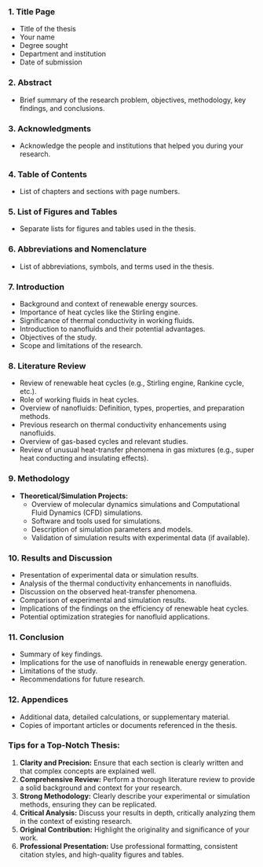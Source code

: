 ### 1. **Title Page**

-   Title of the thesis
-   Your name
-   Degree sought
-   Department and institution
-   Date of submission

### 2. **Abstract**

-   Brief summary of the research problem, objectives, methodology, key findings, and conclusions.

### 3. **Acknowledgments**

-   Acknowledge the people and institutions that helped you during your research.

### 4. **Table of Contents**

-   List of chapters and sections with page numbers.

### 5. **List of Figures and Tables**

-   Separate lists for figures and tables used in the thesis.

### 6. **Abbreviations and Nomenclature**

-   List of abbreviations, symbols, and terms used in the thesis.

### 7. **Introduction**

-   Background and context of renewable energy sources.
-   Importance of heat cycles like the Stirling engine.
-   Significance of thermal conductivity in working fluids.
-   Introduction to nanofluids and their potential advantages.
-   Objectives of the study.
-   Scope and limitations of the research.

### 8. **Literature Review**

-   Review of renewable heat cycles (e.g., Stirling engine, Rankine cycle, etc.).
-   Role of working fluids in heat cycles.
-   Overview of nanofluids: Definition, types, properties, and preparation methods.
-   Previous research on thermal conductivity enhancements using nanofluids.
-   Overview of gas-based cycles and relevant studies.
-   Review of unusual heat-transfer phenomena in gas mixtures (e.g., super heat conducting and insulating effects).

### 9. **Methodology**

-   **Theoretical/Simulation Projects:**
    -   Overview of molecular dynamics simulations and Computational Fluid Dynamics (CFD) simulations.
    -   Software and tools used for simulations.
    -   Description of simulation parameters and models.
    -   Validation of simulation results with experimental data (if available).

### 10. **Results and Discussion**

-   Presentation of experimental data or simulation results.
-   Analysis of the thermal conductivity enhancements in nanofluids.
-   Discussion on the observed heat-transfer phenomena.
-   Comparison of experimental and simulation results.
-   Implications of the findings on the efficiency of renewable heat cycles.
-   Potential optimization strategies for nanofluid applications.

### 11. **Conclusion**

-   Summary of key findings.
-   Implications for the use of nanofluids in renewable energy generation.
-   Limitations of the study.
-   Recommendations for future research.

### 12. **Appendices**

-   Additional data, detailed calculations, or supplementary material.
-   Copies of important articles or documents referenced in the thesis.

### Tips for a Top-Notch Thesis:

1. **Clarity and Precision:** Ensure that each section is clearly written and that complex concepts are explained well.
2. **Comprehensive Review:** Perform a thorough literature review to provide a solid background and context for your research.
3. **Strong Methodology:** Clearly describe your experimental or simulation methods, ensuring they can be replicated.
4. **Critical Analysis:** Discuss your results in depth, critically analyzing them in the context of existing research.
5. **Original Contribution:** Highlight the originality and significance of your work.
6. **Professional Presentation:** Use professional formatting, consistent citation styles, and high-quality figures and tables.
